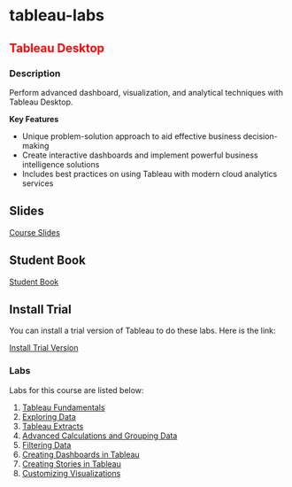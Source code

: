 # tableau-labs


<h2><span style="color:red;">Tableau Desktop</span></h2>

### Description
Perform advanced dashboard, visualization, and analytical techniques with Tableau Desktop.

**Key Features**
- Unique problem-solution approach to aid effective business decision-making
- Create interactive dashboards and implement powerful business intelligence solutions
- Includes best practices on using Tableau with modern cloud analytics services


## Slides

[Course Slides](slides/tableau-course.pdf)


## Student Book

[Student Book](book/student-book.pdf)


## Install Trial

You can install a trial version of Tableau to do these labs.  Here is the link:

[Install Trial Version](./install-trial.md)



### Labs

Labs for this course are listed below:

1. [Tableau Fundamentals](lab-guides/md/Lab_1.md)
2. [Exploring Data](lab-guides/md/Lab_2.md)
3. [Tableau Extracts](lab-guides/md/Lab_3.md)
4. [Advanced Calculations and Grouping Data](lab-guides/md/Lab_4.md)
5. [Filtering Data](lab-guides/md/Lab_5.md)
6. [Creating Dashboards in Tableau](lab-guides/md/Lab_6.md)
7. [Creating Stories in Tableau](lab-guides/md/Lab_7.md)
8. [Customizing Visualizations](lab-guides/md/Lab_8.md)
